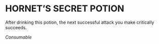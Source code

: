 ﻿---
tags:
  - Item
  - Consumable
name: 'HORNET’S SECRET POTION'
description: 'After drinking this potion, the next successful attack you make critically succeeds.'
---

# HORNET’S SECRET POTION

After drinking this potion, the next successful attack you make critically succeeds.

*Consumable*
